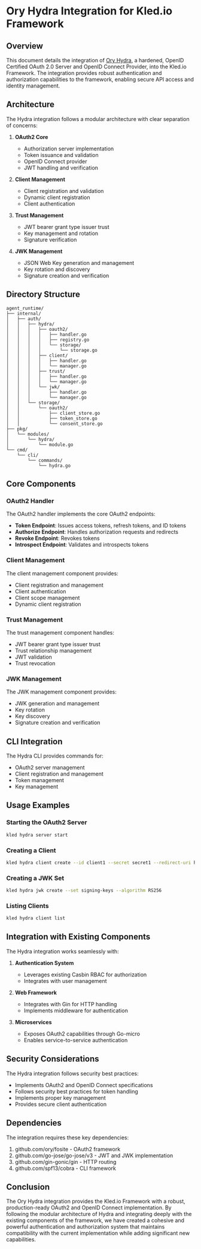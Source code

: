 # Ory Hydra Integration for Kled.io Framework

## Overview

This document details the integration of [Ory Hydra](https://github.com/ory/hydra), a hardened, OpenID Certified OAuth 2.0 Server and OpenID Connect Provider, into the Kled.io Framework. The integration provides robust authentication and authorization capabilities to the framework, enabling secure API access and identity management.

## Architecture

The Hydra integration follows a modular architecture with clear separation of concerns:

1. **OAuth2 Core**
   - Authorization server implementation
   - Token issuance and validation
   - OpenID Connect provider
   - JWT handling and verification

2. **Client Management**
   - Client registration and validation
   - Dynamic client registration
   - Client authentication

3. **Trust Management**
   - JWT bearer grant type issuer trust
   - Key management and rotation
   - Signature verification

4. **JWK Management**
   - JSON Web Key generation and management
   - Key rotation and discovery
   - Signature creation and verification

## Directory Structure

```
agent_runtime/
├── internal/
│   ├── auth/
│   │   ├── hydra/
│   │   │   ├── oauth2/
│   │   │   │   ├── handler.go
│   │   │   │   ├── registry.go
│   │   │   │   └── storage/
│   │   │   │       └── storage.go
│   │   │   ├── client/
│   │   │   │   ├── handler.go
│   │   │   │   └── manager.go
│   │   │   ├── trust/
│   │   │   │   ├── handler.go
│   │   │   │   └── manager.go
│   │   │   └── jwk/
│   │   │       ├── handler.go
│   │   │       └── manager.go
│   │   └── storage/
│   │       └── oauth2/
│   │           ├── client_store.go
│   │           ├── token_store.go
│   │           └── consent_store.go
├── pkg/
│   └── modules/
│       └── hydra/
│           └── module.go
└── cmd/
    └── cli/
        └── commands/
            └── hydra.go
```

## Core Components

### OAuth2 Handler

The OAuth2 handler implements the core OAuth2 endpoints:

- **Token Endpoint**: Issues access tokens, refresh tokens, and ID tokens
- **Authorize Endpoint**: Handles authorization requests and redirects
- **Revoke Endpoint**: Revokes tokens
- **Introspect Endpoint**: Validates and introspects tokens

### Client Management

The client management component provides:

- Client registration and management
- Client authentication
- Client scope management
- Dynamic client registration

### Trust Management

The trust management component handles:

- JWT bearer grant type issuer trust
- Trust relationship management
- JWT validation
- Trust revocation

### JWK Management

The JWK management component provides:

- JWK generation and management
- Key rotation
- Key discovery
- Signature creation and verification

## CLI Integration

The Hydra CLI provides commands for:

- OAuth2 server management
- Client registration and management
- Token management
- Key management

## Usage Examples

### Starting the OAuth2 Server

```bash
kled hydra server start
```

### Creating a Client

```bash
kled hydra client create --id client1 --secret secret1 --redirect-uri https://example.com/callback
```

### Creating a JWK Set

```bash
kled hydra jwk create --set signing-keys --algorithm RS256
```

### Listing Clients

```bash
kled hydra client list
```

## Integration with Existing Components

The Hydra integration works seamlessly with:

1. **Authentication System**
   - Leverages existing Casbin RBAC for authorization
   - Integrates with user management

2. **Web Framework**
   - Integrates with Gin for HTTP handling
   - Implements middleware for authentication

3. **Microservices**
   - Exposes OAuth2 capabilities through Go-micro
   - Enables service-to-service authentication

## Security Considerations

The Hydra integration follows security best practices:

- Implements OAuth2 and OpenID Connect specifications
- Follows security best practices for token handling
- Implements proper key management
- Provides secure client authentication

## Dependencies

The integration requires these key dependencies:

1. github.com/ory/fosite - OAuth2 framework
2. github.com/go-jose/go-jose/v3 - JWT and JWK implementation
3. github.com/gin-gonic/gin - HTTP routing
4. github.com/spf13/cobra - CLI framework

## Conclusion

The Ory Hydra integration provides the Kled.io Framework with a robust, production-ready OAuth2 and OpenID Connect implementation. By following the modular architecture of Hydra and integrating deeply with the existing components of the framework, we have created a cohesive and powerful authentication and authorization system that maintains compatibility with the current implementation while adding significant new capabilities.
